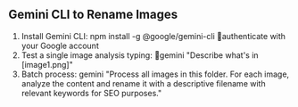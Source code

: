 ## Gemini CLI to Rename Images

1. Install Gemini CLI: npm install -g @google/gemini-cli authenticate with your Google account
2. Test a single image analysis typing: gemini "Describe what's in [image1.png]"
3. Batch process: gemini "Process all images in this folder. For each image, analyze the content and rename it with a descriptive filename with relevant keywords for SEO purposes."
